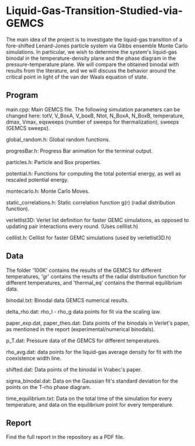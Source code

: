 # Liquid-Gas-Transition-Studied-via-GEMCS
The main idea of the project is to investigate the liquid-gas transition of a fore-shifted Lenard-Jones particle system via Gibbs ensemble Monte Carlo simulations.
In particular, we wish to determine the system's liquid-gas binodal in the temperature-density plane and the phase diagram in the pressure-temperature plane.
We will compare the obtained binodal with results from the literature, and we will discuss the behavior around the critical point in light of the van der Waals
equation of state.

## Program
main.cpp: Main GEMCS file.
The following simulation parameters can be changed here: totV, V_BoxA, V_boxB, Ntot, N_BoxA, N_BoxB, temperature, dmax, Vmax, eqsweeps (number of sweeps for thermalization), sweeps (GEMCS sweeps).

global_random.h: Global random functions.

progresBar.h: Progress Bar animation for the terminal output.

particles.h: Particle and Box properties.

potential.h: Functions for computing the total potential energy, as well as rescaled potential energy.

montecarlo.h: Monte Carlo Moves.

static_correlations.h: Static correlation function g(r) (radial distribution function).

verletlist3D: Verlet list definition for faster GEMC simulations, as opposed to updating pair interactions every round. (Uses celllist.h)

celllist.h: Celllist for faster GEMC simulations (used by verletlist3D.h)

## Data
The folder '100K' contains the results of the GEMCS for different temperatures, 'gr' contains the results of the radial distribution function for different temperatures, and 'thermal_eq' contains the thermal equilibrium data.

binodal.txt: Binodal data GEMCS numerical results.

delta_rho.dat: rho_l - rho_g data points for fit via the scaling law.

paper_exp.dat, paper_theo.dat: Data points of the binodals in Verlet's paper, as mentioned in the report (experimental/numerical binodals).

p_T.dat: Pressure data of the GEMCS for different temperatures.

rho_avg.dat: data points for the liquid-gas average density for fit with the coexistence width line.

shifted.dat: Data points of the binodal in Vrabec's paper.

sigma_binodal.dat: Data on the Gaussian fit's standard deviation for the points on the T-rho phase diagram.

time_equilibrium.txt: Data on the total time of the simulation for every temperature, and data on the equilibrium point for every temperature.

## Report
Find the full report in the repository as a PDF file. 
